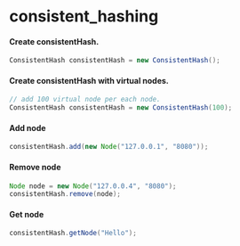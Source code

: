 # consistent_hashing

#### Create consistentHash.
```java
ConsistentHash consistentHash = new ConsistentHash();
```

#### Create consistentHash with virtual nodes.
```java
// add 100 virtual node per each node.
ConsistentHash consistentHash = new ConsistentHash(100);
```

#### Add node
```java
consistentHash.add(new Node("127.0.0.1", "8080"));
```

#### Remove node
```java
Node node = new Node("127.0.0.4", "8080");
consistentHash.remove(node);
```

#### Get node
```java
consistentHash.getNode("Hello");
```